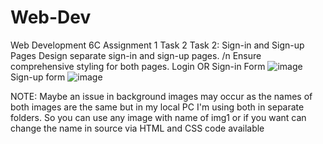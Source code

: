 # Web-Dev
Web Development 6C Assignment 1 Task 2
Task 2: Sign-in and Sign-up Pages
Design separate sign-in and sign-up pages. /n
Ensure comprehensive styling for both pages.
Login OR Sign-in  Form
![image](https://github.com/Shaheer66/Web-Dev-Assignments/assets/97315617/fd652314-0e2d-478b-850d-f789c391bc68)
Sign-up form
![image](https://github.com/Shaheer66/Web-Dev-Assignments/assets/97315617/04d5bf94-b6fd-4a6e-ac2b-1300d1deaeea)

NOTE: Maybe an issue in background images may occur as the names of both images are the same but in my local PC I'm using both in separate folders.
So you can use any image with name of img1 or if you want can change the name in source via HTML and CSS code available
